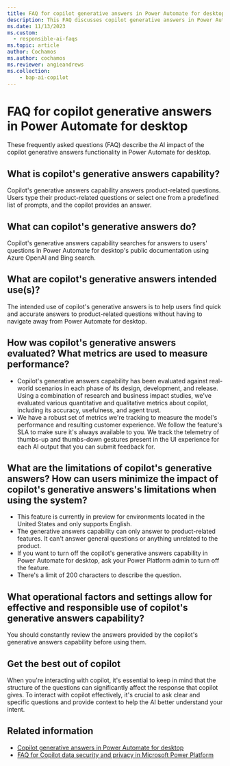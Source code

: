 ```yaml
---
title: FAQ for copilot generative answers in Power Automate for desktop
description: This FAQ discusses copilot generative answers in Power Automate for desktop and the key considerations for making use of this technology responsibly.
ms.date: 11/13/2023
ms.custom: 
  - responsible-ai-faqs
ms.topic: article
author: Cochamos
ms.author: cochamos
ms.reviewer: angieandrews
ms.collection: 
    - bap-ai-copilot
---
```


# FAQ for copilot generative answers in Power Automate for desktop

These frequently asked questions (FAQ) describe the AI impact of the copilot generative answers functionality in Power Automate for desktop.

## What is copilot's generative answers capability?

Copilot's generative answers capability answers product-related questions. Users type their product-related questions or select one from a predefined list of prompts, and the copilot provides an answer.

## What can copilot's generative answers do?

Copilot's generative answers capability searches for answers to users' questions in Power Automate for desktop's public documentation using Azure OpenAI and Bing search.

## What are copilot's generative answers intended use(s)?

The intended use of copilot's generative answers is to help users find quick and accurate answers to product-related questions without having to navigate away from Power Automate for desktop.

## How was copilot's generative answers evaluated? What metrics are used to measure performance?

- Copilot's generative answers capability has been evaluated against real-world scenarios in each phase of its design, development, and release. Using a combination of research and business impact studies, we've evaluated various quantitative and qualitative metrics about copilot, including its accuracy, usefulness, and agent trust.
- We have a robust set of metrics we're tracking to measure the model's performance and resulting customer experience. We follow the feature's SLA to make sure it's always available to you. We track the telemetry of thumbs-up and thumbs-down gestures present in the UI experience for each AI output that you can submit feedback for.

## What are the limitations of copilot's generative answers? How can users minimize the impact of copilot's generative answers's limitations when using the system?
  
- This feature is currently in preview for environments located in the United States and only supports English.
- The generative answers capability can only answer to product-related features. It can't answer general questions or anything unrelated to the product.
- If you want to turn off the copilot's generative answers capability in Power Automate for desktop, ask your Power Platform admin to turn off the feature.
- There's a limit of 200 characters to describe the question.

## What operational factors and settings allow for effective and responsible use of copilot's generative answers capability?

You should constantly review the answers provided by the copilot's generative answers capability before using them.
  
## Get the best out of copilot

When you're interacting with copilot, it's essential to keep in mind that the structure of the questions can significantly affect the response that copilot gives. To interact with copilot effectively, it's crucial to ask clear and specific questions and provide context to help the AI better understand your intent.

## Related information

- [Copilot generative answers in Power Automate for desktop](desktop-flows/copilot-in-power-automate-for-desktop.md)
- [FAQ for Copilot data security and privacy in Microsoft Power Platform](/power-platform/faqs-copilot-data-security-privacy)